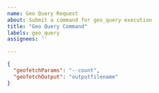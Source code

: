 ```yaml
---
name: Geo Query Request
about: Submit a command for geo_query execution
title: "Geo Query Command"
labels: geo_query
assignees: ''

---
```


```json payload
{
  "geofetchParams": "--count",
  "geofetchOutput": "outputfilename"
}
```
